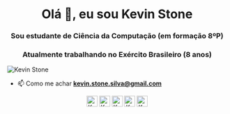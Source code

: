 <h1 align="center">Olá 👋, eu sou Kevin Stone</h1>
<h3 align="center">Sou estudante de Ciência da Computação (em formação 8ºP)</h3>
<h3 align="center">Atualmente trabalhando no Exército Brasileiro (8 anos)</h3>
<p align="left"> <img src="https://komarev.com/ghpvc/?username=KevinStoneTech&color=00FA9A&label=Total de visualizações" alt="Kevin Stone" /> </p>

- 📫 Como me achar **kevin.stone.silva@gmail.com**

<p align="center">
<a href="https://twitter.com/KevinStoneTech" target="_blank"><img align="center" src="https://cdn.jsdelivr.net/npm/simple-icons@3.0.1/icons/twitter.svg" alt="KevinStone" height="25" width="25" /></a>
<a href="https://linkedin.com/in/KevinStonetech" target="_blank"><img align="center" src="https://cdn.jsdelivr.net/npm/simple-icons@3.0.1/icons/linkedin.svg" alt="KevinStone" height="25" width="25" /></a>
<!-- <a href="https://stackoverflow.com/KevinStone" target="blank"><img align="center" src="https://cdn.jsdelivr.net/npm/simple-icons@3.0.1/icons/stackoverflow.svg" alt="KevinStone" height="25" width="25" /></a> -->
<a href="https://instagram.com/KevinStoneTech" target="_blank"><img align="center" src="https://cdn.jsdelivr.net/npm/simple-icons@3.0.1/icons/instagram.svg" alt="KevinStone" height="25" width="25" /></a>
<a href="https://api.whatsapp.com/send?phone=5592991769215&text=Olá%👋" target="_blank"><img align="center" src="https://cdn.jsdelivr.net/npm/simple-icons@3.0.1/icons/whatsapp.svg" alt="KevinStone" height="25" width="25" /></a>
<a href="https://t.me/KevinStoneTech" target="_blank"><img align="center" src="https://cdn.jsdelivr.net/npm/simple-icons@3.0.1/icons/telegram.svg" alt="KevinStone" height="25" width="25" /></a>
</p>
